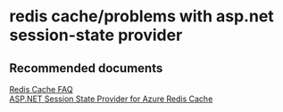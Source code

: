 <properties
	pageTitle="redis cache/problems with asp.net session-state provider"
	description="redis cache/problems with asp.net session-state provider"
	service="microsoft.cache"
	resource="redis"
	authors="aashu"
	displayOrder=""
	selfHelpType="generic"
	supportTopicIds="32421014"
	resourceTags=""
	productPesIds="14783"
	cloudEnvironments="public"
	articleId="f26670f4-ba91-4ef2-81c9-51c28efc1178"
/>

# redis cache/problems with asp.net session-state provider


## **Recommended documents**
[Redis Cache FAQ](http://aka.ms/cachefaq)<br>
[ASP.NET Session State Provider for Azure Redis Cache](https://azure.microsoft.com/documentation/articles/cache-asp.net-session-state-provider/)
